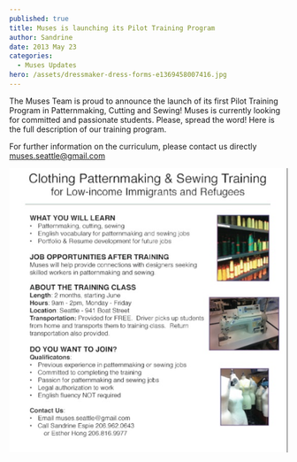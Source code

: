 ```yaml
---
published: true
title: Muses is launching its Pilot Training Program
author: Sandrine
date: 2013 May 23
categories:
  - Muses Updates
hero: /assets/dressmaker-dress-forms-e1369458007416.jpg
---
```

The Muses Team is proud to announce the launch of its first Pilot Training Program in Patternmaking, Cutting and Sewing! Muses is currently looking for committed and passionate students. Please, spread the word! Here is the full description of our training program.

For further information on the curriculum, please contact us directly muses.seattle@gmail.com

![Muses Training](/assets/muses-training.jpg?w=470)